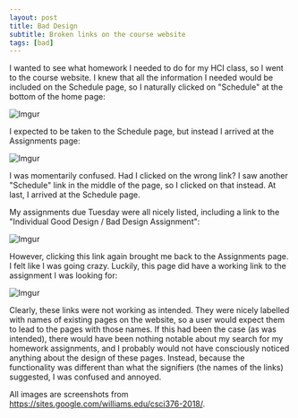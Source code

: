 ```yaml
---
layout: post
title: Bad Design
subtitle: Broken links on the course website
tags: [bad]
---
```


I wanted to see what homework I needed to do for my HCI class, so I went to the course website. I knew that all the information I needed would be included on the Schedule page, so I naturally clicked on "Schedule" at the bottom of the home page:

![Imgur](https://i.imgur.com/4QzdT2U.png)

I expected to be taken to the Schedule page, but instead I arrived at the Assignments page:

![Imgur](https://i.imgur.com/lcCDS8B.png)

I was momentarily confused. Had I clicked on the wrong link? I saw another "Schedule" link in the middle of the page, so I clicked on that instead. At last, I arrived at the Schedule page.

My assignments due Tuesday were all nicely listed, including a link to the "Individual Good Design / Bad Design Assignment":

![Imgur](https://i.imgur.com/h3jsaMH.png)

However, clicking this link again brought me back to the Assignments page. I felt like I was going crazy. Luckily, this page did have a working link to the assignment I was looking for:

![Imgur](https://i.imgur.com/lcCDS8B.png)


Clearly, these links were not working as intended. They were nicely labelled with names of existing pages on the website, so a user would expect them to lead to the pages with those names. If this had been the case (as was intended), there would have been nothing notable about my search for my homework assignments, and I probably would not have consciously noticed anything about the design of these pages. Instead, because the functionality was different than what the signifiers (the names of the links) suggested, I was confused and annoyed.

All images are screenshots from https://sites.google.com/williams.edu/csci376-2018/.
